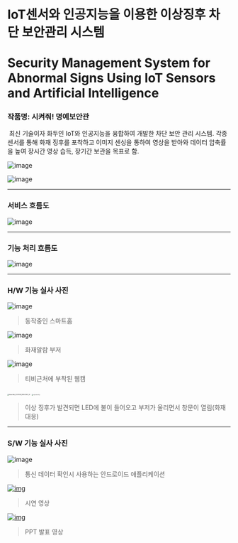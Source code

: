 # IoT센서와 인공지능을 이용한 이상징후 차단 보안관리 시스템 <br> <br>Security Management System for Abnormal Signs Using IoT Sensors and Artificial Intelligence

### 작품명: 시켜줘! 명예보안관

​	최신 기술이자 화두인 IoT와 인공지능을 융합하여 개발한 차단 보안 관리 시스템. 각종 센서를 통해 화재 징후를 포착하고 이미지 센싱을 통하여 영상을 받아와 데이터 압축률을 높여 장시간 영상 습득, 장기간 보관을 목표로 함.

![image](https://user-images.githubusercontent.com/77868828/114572459-78384f00-9cb2-11eb-820e-78366b1fe138.png)

![image](https://user-images.githubusercontent.com/77868828/114572267-4c1cce00-9cb2-11eb-801c-09b30cf40a62.png)







------


### 서비스 흐름도

![image](https://user-images.githubusercontent.com/77868828/119845390-2c7cf480-bf44-11eb-9813-8a8535c9585c.png)







------


### 기능 처리 흐름도

![image](https://user-images.githubusercontent.com/77868828/119845470-3ef72e00-bf44-11eb-8401-3d5ac6b2925f.png)







------


### H/W 기능 실사 사진


![image](https://user-images.githubusercontent.com/77868828/119847326-d9a43c80-bf45-11eb-8664-a539403521a6.png) 

> 동작중인 스마트홈



![image](https://user-images.githubusercontent.com/77868828/119847677-24be4f80-bf46-11eb-8f94-e87c59a8c0e7.png) 

> 화재알람 부저



![image](https://user-images.githubusercontent.com/77868828/119847221-c3967c00-bf45-11eb-9fd6-26bdd009140a.png) 

> 티비근처에 부착된 웹캠



<img src="https://user-images.githubusercontent.com/77868828/119845640-68b05500-bf44-11eb-973f-c5fef1f95cad.jpg" alt="KakaoTalk_20201026_183042461_02" style="zoom: 20%;" /> 
<img src="https://user-images.githubusercontent.com/77868828/119845683-72d25380-bf44-11eb-859a-2a2f3356bde0.jpg" alt="이상징후사진" style="zoom: 20%;" /> 

> 이상 징후가 발견되면 LED에 불이 들어오고 부저가 울리면서 창문이 열림(화재대응)







------

### S/W 기능 실사 사진

![image](https://user-images.githubusercontent.com/77868828/119925316-2de40680-bfb0-11eb-8c59-8f09e212fe36.png)

> 통신 데이터 확인시 사용하는 안드로이드 애플리케이션





[![img](https://i.ytimg.com/vi/y4LqNpQbxbw/hq720.jpg?sqp=-oaymwEcCOgCEMoBSFXyq4qpAw4IARUAAIhCGAFwAcABBg==&rs=AOn4CLDHUW2RGRINR3dTIt5sT1Ii6WRG6A)](https://youtu.be/y4LqNpQbxbw)

> 시연 영상





[![img](https://i.ytimg.com/vi/Yr7IuwVMAO8/hq720.jpg?sqp=-oaymwEcCOgCEMoBSFXyq4qpAw4IARUAAIhCGAFwAcABBg==&rs=AOn4CLBsZxYDN1EV8PYESmjVOkEOtZnq1g)](https://youtu.be/Yr7IuwVMAO8)

> PPT 발표 영상


